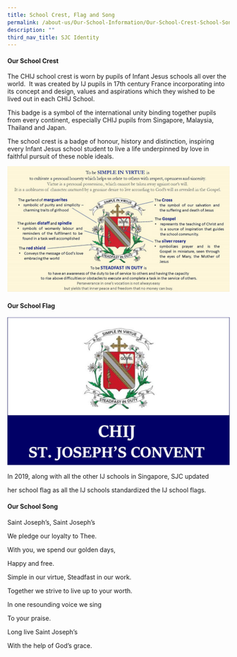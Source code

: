 ```yaml
---
title: School Crest, Flag and Song
permalink: /about-us/Our-School-Information/Our-School-Crest-School-Song-and-School-Flag/
description: ""
third_nav_title: SJC Identity
---
```

#### **Our School Crest** 

The CHIJ school crest is worn by pupils of Infant Jesus schools all over the world.  It was created by IJ pupils in 17th century France incorporating into its concept and design, values and aspirations which they wished to be lived out in each CHIJ School. 

This badge is a symbol of the international unity binding together pupils from every continent, especially CHIJ pupils from Singapore, Malaysia, Thailand and Japan.

The school crest is a badge of honour, history and distinction, inspiring every Infant Jesus school student to live a life underpinned by love in faithful pursuit of these noble ideals.

![](/images/About%20us/SJC%20Identity/Our%20School%20Crest,%20Song%20&%20Flag/OurSchoolBadge.jpg)

#### **Our School Flag**


![](/images/About%20us/Our%20School%20Information/Our%20School%20Crest,%20Song%20&%20Flag/S2.jpg) 


In 2019, along with all the other IJ schools in Singapore, SJC updated 

her school flag as all the IJ schools standardized the IJ school flags.

#### **Our School Song**


  

Saint Joseph’s, Saint Joseph’s  

We pledge our loyalty to Thee.

With you, we spend our golden days,

Happy and free.

  

Simple in our virtue, Steadfast in our work.

Together we strive to live up to your worth.

  

In one resounding voice we sing

To your praise.

Long live Saint Joseph’s

With the help of God’s grace.